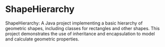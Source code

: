 # ShapeHierarchy
ShapeHierarchy: A Java project implementing a basic hierarchy of geometric shapes, including classes for rectangles and other shapes. This project demonstrates the use of inheritance and encapsulation to model and calculate geometric properties.
